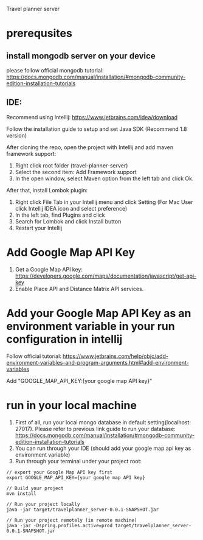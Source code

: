 Travel planner server

# prerequsites
## install mongodb server on your device
please follow official mongodb tutorial:
https://docs.mongodb.com/manual/installation/#mongodb-community-edition-installation-tutorials

## IDE: 
Recommend using Intellij: https://www.jetbrains.com/idea/download

Follow the installation guide to setup and set Java SDK (Recommend 1.8 version)

After cloning the repo, open the project with Intellij and add maven framework support:

1. Right click root folder (travel-planner-server)
2. Select the second item: Add Framework support
3. In the open window, select Maven option from the left tab and click Ok.

After that, install Lombok plugin:

1. Right click File Tab in your Intellij menu and click Setting (For Mac User click Intellij IDEA icon and select preference)
2. In the left tab, find Plugins and click
3. Search for Lombok and click Install button
4. Restart your Intellij

# Add Google Map API Key
1. Get a Google Map API key: https://developers.google.com/maps/documentation/javascript/get-api-key
2. Enable Place API and Distance Matrix API services.

# Add your Google Map API Key as an environment variable in your run configuration in intellij
Follow official tutorial: https://www.jetbrains.com/help/objc/add-environment-variables-and-program-arguments.html#add-environment-variables

Add "GOOGLE_MAP_API_KEY:{your google map API key}"

# run in your local machine
1. First of all, run your local mongo database in default setting(localhost: 27017). Please refer to previous link guide to run your database: https://docs.mongodb.com/manual/installation/#mongodb-community-edition-installation-tutorials
2. You can run through your IDE (should add your google map api key as environment variable)
3. Run through your terminal under your project root: 
```shell script
// export your Google Map API key first
export GOOGLE_MAP_API_KEY={your google map API key}

// Build your project
mvn install

// Run your project locally
java -jar target/travelplanner_server-0.0.1-SNAPSHOT.jar

// Run your project remotely (in remote machine)
java -jar -Dspring.profiles.active=prod target/travelplanner_server-0.0.1-SNAPSHOT.jar

```

